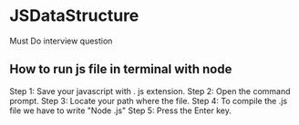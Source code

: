 # JSDataStructure
Must Do interview question

## How to run js file in terminal with node
Step 1: Save your javascript with . js extension.
Step 2: Open the command prompt.
Step 3: Locate your path where the file.
Step 4: To compile the .js file we have to write  "Node <Filename>.js"
Step 5: Press the Enter key.
